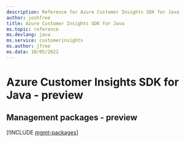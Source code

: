 ```yaml
---
description: Reference for Azure Customer Insights SDK for Java
author: joshfree
title: Azure Customer Insights SDK for Java
ms.topic: reference
ms.devlang: java
ms.service: customerinsights
ms.author: jfree
ms.data: 10/05/2022
---
```

# Azure Customer Insights SDK for Java - preview

## Management packages - preview
[!INCLUDE [mgmt-packages](customer-insights-mgmt-index.md)]